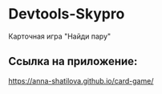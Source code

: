 # Devtools-Skypro

Карточная игра "Найди пару"

## Ссылка на приложение:

https://anna-shatilova.github.io/card-game/
